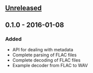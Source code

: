 ## [Unreleased][unreleased]

## 0.1.0 - 2016-01-08

### Added

* API for dealing with metadata
* Complete parsing of FLAC files
* Complete decoding of FLAC files
* Example decoder from FLAC to WAV

[unreleased]: https://github.com/sourrust/flac/compare/v0.1.0...HEAD
